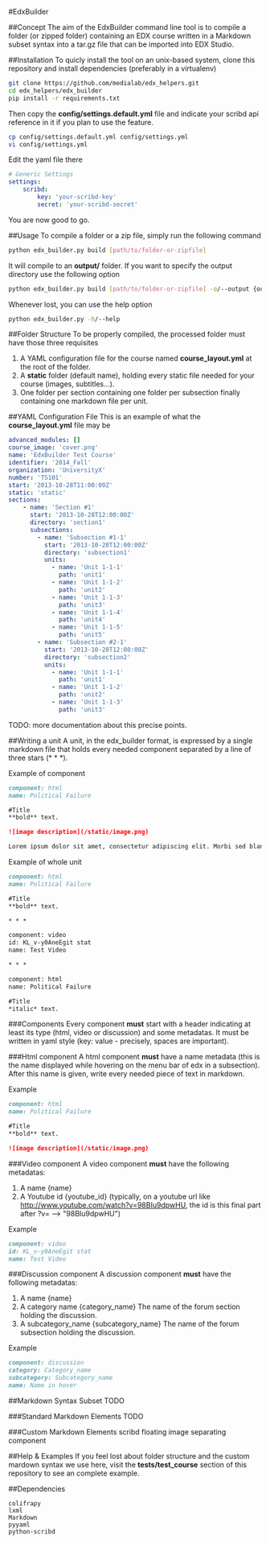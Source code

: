 #EdxBuilder

##Concept
The aim of the EdxBuilder command line tool is to compile a folder (or zipped folder) containing an EDX course written in a Markdown subset syntax into a tar.gz file that can be imported into EDX Studio.

##Installation
To quicly install the tool on an unix-based system, clone this repository and install dependencies (preferably in a virtualenv)

```bash
git clone https://github.com/medialab/edx_helpers.git
cd edx_helpers/edx_builder
pip install -r requirements.txt
```

Then copy the **config/settings.default.yml** file and indicate your scribd api reference in it if you plan to use the feature.

```bash
cp config/settings.default.yml config/settings.yml
vi config/settings.yml
```

Edit the yaml file there

```yaml
# Generic Settings
settings:
    scribd:
        key: 'your-scribd-key'
        secret: 'your-scribd-secret'
```

You are now good to go.

##Usage
To compile a folder or a zip file, simply run the following command

```bash
python edx_builder.py build [path/to/folder-or-zipfile]
```

It will compile to an **output/** folder. If you want to specify the output directory use the following option

```bash
python edx_builder.py build [path/to/folder-or-zipfile] -o/--output {output/directory}
```

Whenever lost, you can use the help option

```bash
python edx_builder.py -h/--help
```

##Folder Structure
To be properly compiled, the processed folder must have those three requisites

1. A YAML configuration file for the course named **course_layout.yml** at the root of the folder.
2. A **static** folder (default name), holding every static file needed for your course (images, subtitles...).
3. One folder per section containing one folder per subsection finally containing one markdown file per unit.

##YAML Configuration File
This is an example of what the **course_layout.yml** file may be

```yaml
advanced_modules: []
course_image: 'cover.png'
name: 'EdxBuilder Test Course'
identifier: '2014_Fall'
organization: 'UniversityX'
number: 'TS101'
start: '2013-10-28T11:00:00Z'
static: 'static'
sections:
    - name: 'Section #1'
      start: '2013-10-28T12:00:00Z'
      directory: 'section1'
      subsections:
        - name: 'Subsection #1-1'
          start: '2013-10-28T12:00:00Z'
          directory: 'subsection1'
          units:
            - name: 'Unit 1-1-1'
              path: 'unit1'
            - name: 'Unit 1-1-2'
              path: 'unit2'
            - name: 'Unit 1-1-3'
              path: 'unit3'
            - name: 'Unit 1-1-4'
              path: 'unit4'
            - name: 'Unit 1-1-5'
              path: 'unit5'
        - name: 'Subsection #2-1'
          start: '2013-10-28T12:00:00Z'
          directory: 'subsection2'
          units:
            - name: 'Unit 1-1-1'
              path: 'unit1'
            - name: 'Unit 1-1-2'
              path: 'unit2'
            - name: 'Unit 1-1-3'
              path: 'unit3'
```
TODO: more documentation about this precise points.

##Writing a unit
A unit, in the edx_builder format, is expressed by a single markdown file that holds every needed component separated by a line of three stars (* * *).

Example of component

```markdown
component: html
name: Political Failure

#Title
**bold** text.

![image description](/static/image.png)

Lorem ipsum dolor sit amet, consectetur adipiscing elit. Morbi sed blandit eros. Proin in elit lectus. Donec at felis urna. Cras gravida nunc mi, vel ultricies lectus mollis vel. Mauris ut magna mattis, semper tellus ac, sollicitudin lacus. Nam erat ante, facilisis id consequat quis, imperdiet a tellus. Quisque mauris turpis, pharetra eget nisl eu, luctus eleifend nisi. In volutpat orci vitae enim imperdiet dignissim. Aliquam ut odio pretium, euismod lectus ac, condimentum nisl. Sed mollis urna ut elit pretium lobortis. Morbi eu ante ligula. Ut mi tortor, ullamcorper sed blandit semper, pulvinar sit amet tellus.
```

Example of whole unit

```markdown
component: html
name: Political Failure

#Title
**bold** text.

* * *

component: video
id: KL_v-y0AneEgit stat
name: Test Video

* * *

component: html
name: Political Failure

#Title
*italic* text.
```

###Components
Every component **must** start with a header indicating at least its type (html, video or discussion) and some metadatas. It must be written in yaml style (key: value - precisely, spaces are important).

###Html component
A html component **must** have a name metadata (this is the name displayed while hovering on the menu bar of edx in a subsection). After this name is given, write every needed piece of text in markdown.

Example

```markdown
component: html
name: Political Failure

#Title
**bold** text.

![image description](/static/image.png)
```

###Video component
A video component **must** have the following metadatas:

1. A name {name}
2. A Youtube id {youtube_id} (typically, on a youtube url like http://www.youtube.com/watch?v=98BIu9dpwHU, the id is this final part after ?v= --> "98BIu9dpwHU")

Example

```markdown
component: video
id: KL_v-y0AneEgit stat
name: Test Video
```

###Discussion component
A discussion component **must** have the following metadatas:

1. A name {name}
2. A category name {category_name} The name of the forum section holding the discussion.
3. A subcategory_name {subcategory_name} The name of the forum subsection holding the discussion.

Example

```markdown
component: discussion
category: Category_name
subcategory: Subcategory_name
name: Name in hover
```

##Markdown Syntax Subset
TODO

###Standard Markdown Elements
TODO

###Custom Markdown Elements
scribd
floating image
separating component

##Help & Examples
If you feel lost about folder structure and the custom mardown syntax we use here, visit the **tests/test_course** section of this repository to see an complete example.

##Dependencies

    colifrapy
    lxml
    Markdown
    pyyaml
    python-scribd